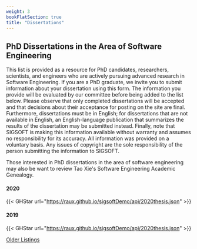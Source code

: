 ```yaml
---
weight: 3
bookFlatSection: true
title: "Dissertations"
---
```


## PhD Dissertations in the Area of Software Engineering

This list is provided as a resource for PhD candidates, researchers, scientists, and engineers who are actively pursuing advanced research in Software Engineering. If you are a PhD graduate, we invite you to submit information about your dissertation using this form. The information you provide will be evaluated by our committee before being added to the list below. Please observe that only completed dissertations will be accepted and that decisions about their acceptance for posting on the site are final. Furthermore, dissertations must be in English; for dissertations that are not available in English, an English-language publication that summarizes the results of the dissertation may be submitted instead. Finally, note that SIGSOFT is making this information available without warranty and assumes no responsibility for its accuracy. All information was provided on a voluntary basis. Any issues of copyright are the sole responsibility of the person submitting the information to SIGSOFT.

Those interested in PhD dissertations in the area of software engineering may also be want to review Tao Xie's Software Engineering Academic Genealogy.

#### 2020

{{< GHStar url="https://raux.github.io/sigsoftDemo/api/2020thesis.json" >}}

#### 2019

{{< GHStar url="https://raux.github.io/sigsoftDemo/api/2020thesis.json" >}}

[Older Listings](https://www.sigsoft.org/dissertations.html)
